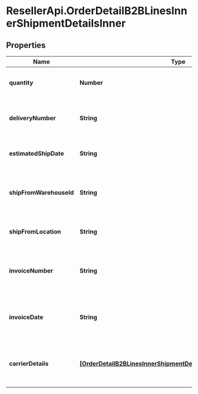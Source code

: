 # ResellerApi.OrderDetailB2BLinesInnerShipmentDetailsInner

## Properties

Name | Type | Description | Notes
------------ | ------------- | ------------- | -------------
**quantity** | **Number** | The quantity shipped of the line item. | [optional] 
**deliveryNumber** | **String** | The actual date of delivery of the line item. | [optional] 
**estimatedShipDate** | **String** | The date the line item is expected to be shipped. | [optional] 
**shipFromWarehouseId** | **String** | The ID of the warehouse the product will ship from. | [optional] 
**shipFromLocation** | **String** | The city and state the line item ships from. | [optional] 
**invoiceNumber** | **String** | The Ingram Micro invoice number for the line item. | [optional] 
**invoiceDate** | **String** | The date the IngramMicro invoice was created for the line item. | [optional] 
**carrierDetails** | [**[OrderDetailB2BLinesInnerShipmentDetailsInnerCarrierDetailsInner]**](OrderDetailB2BLinesInnerShipmentDetailsInnerCarrierDetailsInner.md) | The shipment carrier details for the line item. | [optional] 


